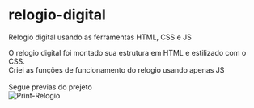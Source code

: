 # relogio-digital
Relogio digital usando as ferramentas HTML, CSS e JS

O relogio digital foi montado sua estrutura em HTML e estilizado com o CSS. <br>
Criei as funções de funcionamento do relogio usando apenas JS <br>
<br>
Segue previas do prejeto <br>
![Print-Relogio](https://user-images.githubusercontent.com/117482909/226502630-7c1887b0-7c30-415d-af90-c608f4a9205e.png)
